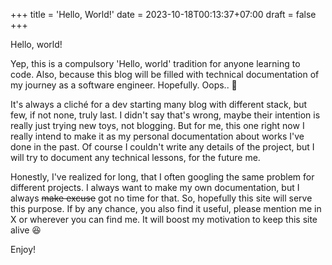 +++
title = 'Hello, World!'
date = 2023-10-18T00:13:37+07:00
draft = false
+++

Hello, world!

Yep, this is a compulsory 'Hello, world' tradition for anyone learning to code. Also, because this blog will be filled with technical documentation of my journey as a software engineer. Hopefully. Oops.. 🙈

It's always a cliché for a dev starting many blog with different stack, but few, if not none, truly last. I didn't say that's wrong, maybe their intention is really just trying new toys, not blogging. But for me, this one right now I really intend to make it as my personal documentation about works I've done in the past. Of course I couldn't write any details of the project, but I will try to document any technical lessons, for the future me.

Honestly, I've realized for long, that I often googling the same problem for different projects. I always want to make my own documentation, but I always ~~make excuse~~ got no time for that. So, hopefully this site will serve this purpose. If by any chance, you also find it useful, please mention me in X or wherever you can find me. It will boost my motivation to keep this site alive 😆

Enjoy!